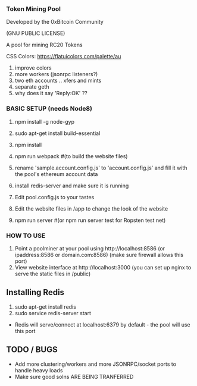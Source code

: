 ### Token Mining Pool  

Developed by the 0xBitcoin Community

(GNU PUBLIC LICENSE)

A pool for mining RC20 Tokens


CSS Colors: https://flatuicolors.com/palette/au

1) improve colors
2) more workers  (jsonrpc listeners?)
3) two eth accounts .. xfers and mints
4) separate geth
5) why does it say 'Reply:OK' ??

### BASIC SETUP  (needs Node8)
1. npm install -g node-gyp
1. sudo apt-get install build-essential
2. npm install
3. npm run webpack  #(to build the website files)
4. rename 'sample.account.config.js' to 'account.config.js' and fill it with the pool's ethereum account data

5. install redis-server and make sure it is running
6. Edit pool.config.js to your tastes
7. Edit the website files in /app  to change the look of the website
8. npm run server #(or npm run server test for Ropsten test net)


### HOW TO USE
1. Point a poolminer at your pool using http://localhost:8586  (or ipaddress:8586 or domain.com:8586)  (make sure firewall allows this port)
2. View website interface at http://localhost:3000 (you can set up nginx to serve the static files in /public)


## Installing Redis  
  1. sudo apt-get install redis
  2. sudo service redis-server start

   - Redis will serve/connect at localhost:6379 by default - the pool will use this port



## TODO / BUGS
- Add more clustering/workers and more JSONRPC/socket ports to handle heavy loads
- Make sure good solns ARE BEING TRANFERRED
